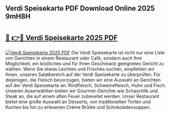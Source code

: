 ## Verdi Speisekarte PDF Download Online 2025 9mH8H

# <h2><a href="http://gc6yk2.nevu.top/?p=Verdi+Speisekarte">🔗 👉🔴 Verdi Speisekarte 2025 PDF</a></h2>

[![Verdi Speisekarte 2025 PDF](https://i.imgur.com/dBaPXMq.png)](http://gc6yk2.nevu.top/?p=Verdi+Speisekarte)
Die Verdi Speisekarte ist nicht nur eine Liste von Gerichten in einem Restaurant oder Café, sondern auch Ihre Möglichkeit, ein köstliches und für Ihren Geschmack geeignetes Gericht zu wählen. Wenn Sie etwas Leichtes und Frisches suchen, empfehlen wir Ihnen, unseren Salatbereich auf der Verdi Speisekarte zu überprüfen. Für diejenigen, die Fleisch bevorzugen, bieten wir eine Auswahl an Gerichten auf der Verdi Speisekarte an: Rindfleisch, Schweinefleisch, Huhn und Fisch. Unseren Auserwählten bieten wir Gourmet-Gerichte wie Schaschlik und Steak an, die auf einem alten Feuer zubereitet werden. Unser Restaurant bietet eine große Auswahl an Desserts, von traditionellen Torten und Kuchen bis hin zu erlesenen Crème Brûlée und Schokoladensuppen.
